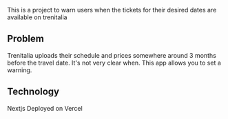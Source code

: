 This is a project to warn users when the tickets for their desired dates are available on trenitalia

## Problem

Trenitalia uploads their schedule and prices somewhere around 3 months before the travel date. It's not very clear when. This app allows you to set a warning. 

## Technology

Nextjs
Deployed on Vercel
